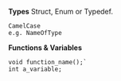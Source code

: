 **Types**
Struct, Enum or Typedef.

    CamelCase
    e.g. NameOfType

**Functions & Variables**
     
    void function_name();`
    int a_variable;
